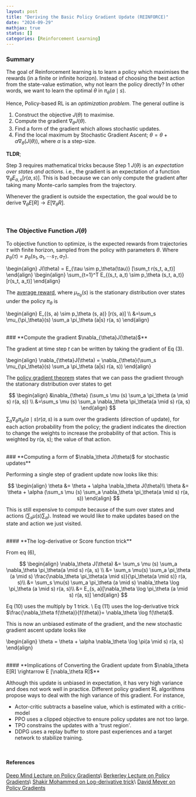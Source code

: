 ```yaml
---
layout: post
title: "Deriving the Basic Policy Gradient Update (REINFORCE)"
date: "2024-09-29"
mathjax: true
status: []
categories: [Reinforcement Learning]
---
```


### Summary

The goal of Reinforcement learning is to learn a policy which maximises the rewards (in
a finite or infinite horizon). Instead of choosing the best action from the state-value
estimation, why not learn the policy directly? In other words, we want to learn the optimal
$\theta$ in $\pi_{\theta} (a\mid s)$.

Hence, Policy-based RL is an *optimization problem*. The general outline is
1. Construct the objective $J(\theta)$ to maximise.
2. Compute the gradient $\nabla_{\theta} J(\theta)$.
3. Find a form of the gradient which allows stochastic updates.
4. Find the local maximum by Stochastic Gradient Ascent; $\theta = \theta + \alpha \nabla_\theta
   (J(\theta))$, where $\alpha$ is a step-size. 

**TLDR**; 

Step 3 requires mathematical tricks because Step 1 $J(\theta)$ is an *expectation over states
and actions*. i.e., the gradient is an expectation of a function $\nabla_\theta E_{a,
s}[r(a,s)]$. This is bad because we can only compute the gradient after taking many Monte-carlo samples from the trajectory.

Whenever the gradient is outside the expectation, the goal would be to derive $\nabla_\theta E[R] \rightarrow E[\nabla_\theta R]$.


<br>

### **The Objective Function $J(\theta)$**

To objective function to optimize, is the expected rewards from trajectories $\tau$ with finite horizon, sampled from the policy with parameters $\theta$. Where $p_{\theta} (\tau) = p_{\theta}(s_1, a_1, \cdots s_T, a_T)$.

\begin{align}
J(\theta) = E_{\tau \sim p_\theta(\tau)} [\sum_t r(s_t, a_t)] 
\end{align}
\begin{align}
\sum_{t=1}^T E_{(s_t, a_t) \sim p_\theta (s_t, a_t)} [r(s_t, a_t)]
\end{align}

The <u>average reward</u>, where $\mu_{\pi_\theta}(s)$ is the stationary distribution over states under
the policy $\pi_\theta$ is

\begin{align}
E_{(s, a) \sim p_\theta (s, a)} [r(s, a)] \\\\
&=\sum_s \mu_{\pi_\theta}(s) \sum_a \pi_\theta (a|s) r(a, s)
\end{align}


<br>
### **Compute the gradient $\nabla_{\theta}J(\theta)$**

The gradient at time step $t$ can be written by taking the gradient of Eq (3).

\begin{align}
\nabla_{\theta}J(\theta) = \nabla_{\theta}(\sum_s \mu_{\pi_\theta}(s) \sum_a \pi_\theta (a|s) r(a, s))
\end{align}


The [policy gradient theorem](https://ai.stackexchange.com/questions/23288/why-does-not-the-distribution-of-states-depend-on-the-policy-parameters-that-i) states that we can pass the gradient through the stationary
distribution over states to get

$$
\begin{align}
&\nabla_{\theta} (\sum_s \mu (s) \sum_a \pi_\theta (a \mid s) r(a, s)) \\
&=\sum_s \mu (s) \sum_a \nabla_\theta \pi_\theta(a \mid s) r(a, s)
\end{align}
$$

$\sum_a \nabla_\theta \pi_\theta (a \mid s) r(a, s)$ is a sum over the gradients (direction of
update), for each action probability from the policy; the gradient indicates the direction to
change the weights to increase the probability of that action. This is weighted by r(a, s); the
value of that action.

<br>
### **Computing a form of $\nabla_\theta J(\theta)$ for stochastic updates**

Performing a single step of gradient update now looks like this:

$$
\begin{align}
\theta &= \theta + \alpha  \nabla_\theta J(\theta)\\
\theta &= \theta + \alpha  (\sum_s \mu (s) \sum_a \nabla_\theta \pi_\theta(a \mid s) r(a, s))
\end{align}
$$

This is still expensive to compute because of the sum over states and actions ($\sum_s \mu (s)
\sum_a$). Instead we would like to make updates based on the state and action we just visited. 

<br>
#### **The log-derivative or Score function trick**


From eq (6), 

$$
\begin{align}
\nabla_\theta J(\theta) &= \sum_s \mu (s) \sum_a \nabla_\theta \pi_\theta(a \mid s) r(a, s) \\
&= \sum_s \mu(s) \sum_a \pi_\theta (a \mid s) \frac{\nabla_\theta \pi_\theta(a \mid s)}{\pi_\theta(a \mid s)} r(a, s)\\
&= \sum_s \mu(s) \sum_a \pi_\theta (a \mid s) \nabla_\theta \log \pi_\theta (a \mid s) r(a,
s)\\
&= E_{s, a}[\nabla_\theta \log \pi_\theta (a \mid s) r(a, s)]
\end{align}
$$


Eq (10) uses the multiply by 1 trick. \\
Eq (11) uses the log-derivative trick $\frac{\nabla_\theta f(\theta)}{f(\theta)}= \nabla_\theta \log f(\theta)$.

This is now an unbiased estimate of the gradient, and the new stochastic gradient ascent update
looks like 

\begin{align}
\theta = \theta + \alpha \nabla_\theta \log \pi(a \mid s) r(a, s)
\end{align}


<br>
#### **Implications of Converting the Gradient update from $\nabla_\theta E[R] \rightarrow E [\nabla_\theta R]$**

Although this update is unbiased in expectation, it has very high variance and does not work well in practice.
Different policy gradient RL algorithms propose ways to deal with the high variance of this
gradient. For instance, 
* Actor-critic subtracts a baseline value, which is estimated with a critic-model
* PPO uses a clipped objective to ensure policy updates are not too large. 
* TPO constrains the updates with a 'trust region'.
* DDPG uses a replay buffer to store past experiences and a target network to stabilize training.


<br>

#### **References**
[Deep Mind Lecture on Policy Gradients](https://w.youtube.com/watch?v=bRfUxQs6xIM)\\
[Berkerley Lecture on Policy Gradients](https://rail.eecs.berkeley.edu/deeprlcourse-fa17/f17docs/lecture_4_policy_gradient.pdf)\\
[Shakir Mohammed on Log-derivative trick](https://blog.shakirm.com/2015/11/machine-learning-trick-of-the-day-5-log-derivative-trick/)\\
[David Meyer on Policy Gradients](https://davidmeyer.github.io/ml/log_derivative_trick.pdf)

